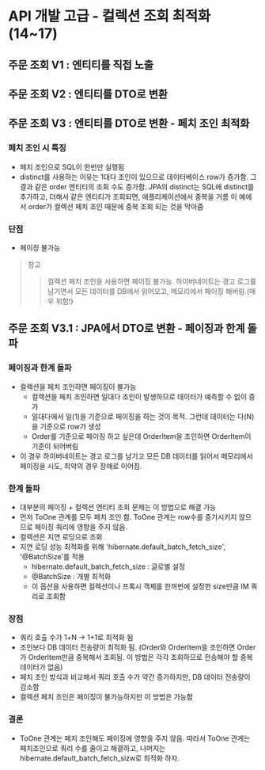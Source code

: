 # API 개발 고급 - 컬렉션 조회 최적화 (14~17)

## 주문 조회 V1 : 엔티티를 직접 노출

## 주문 조회 V2 : 엔티티를 DTO로 변환

## 주문 조회 V3 : 엔티티를 DTO로 변환 - 페치 조인 최적화
### 페치 조인 시 특징
- 페치 조인으로 SQL이 한번만 실행됨
- distinct를 사용하는 이유는 1대다 조인이 있으므로 데이터베이스 row가 증가함. 그 결과 같은 order 엔티티의 조회 수도 증가함.
JPA의 distinct는 SQL에 distinct를 추가하고, 더해서 같은 엔티티가 조회되면, 애플리케이션에서 중복을 거름
  이 예에서 order가 컬렉션 페치 조인 때문에 중복 조회 되는 것을 막아줌
### 단점
- 페이징 불가능
> 참고
> >컬렉션 페치 조인을 사용하면 페이징 불가능. 하이버네이트는 경고 로그를 남기면서 모든 데이터를 DB에서 읽어오고, 메모리에서
>페이징 해버림.(매우 위험!)

## 주문 조회 V3.1 : JPA에서 DTO로 변환 - 페이징과 한계 돌파
### 페이징과 한계 돌파
- 컬렉션을 페치 조인하면 페이징이 불가능
    - 컬렉션을 페치 조인하면 일대다 조인이 발생하므로 데이터가 예측할 수 없이 증가
    - 일대다에서 일(1)을 기준으로 페이징을 하는 것이 목적. 그런데 데이터는 다(N)을 기준으로 row가 생성
    - Order를 기준으로 페이징 하고 싶은데 OrderItem을 조인하면 OrderItem이 기준이 되어버림
- 이 경우 하이버네이트는 경고 로그를 남기고 모든 DB 데이터를 읽어서 메모리에서 페이징을 시도, 최악의 경우 장애로 이어짐.    
### 한계 돌파
- 대부분의 페이징 + 컬렉션 엔티티 조회 문제는 이 방법으로 해결 가능
- 먼저 ToOne 관계를 모두 페치 조인 함. ToOne 관계는 row수를 증가시키지 않으므로 페이징 쿼리에 영향을 주지 않음.
- 컬렉션은 지연 로딩으로 조회
- 지연 로딩 성능 최적화를 위해 'hibernate.default_batch_fetch_size', '@BatchSize'를 적용
    - hibernate.default_batch_fetch_size : 글로벌 설정
    - @BatchSize : 개별 최적화
    - 이 옵션을 사용하면 컬렉션이나 프록시 객체를 한꺼번에 설정한 size만큼 IM 쿼리로 조회함
### 장점
- 쿼리 호출 수가 1+N -> 1+1로 최적화 됨
- 조인보다 DB 데이터 전송량이 최적화 됨. (Order와 OrderItem을 조인하면 Order가 OrderItem만큼 중복해서 조회됨. 이 방법은
  각각 조회하므로 전송해야 할 중복 데이터가 없음)
- 페치 조인 방식과 비교해서 쿼리 호출 수가 약간 증가하지만, DB 데이터 전송량이 감소함
- 컬렉션 페치 조인은 페이징이 불가능하지만 이 방법은 가능함
### 결론
- ToOne 관계는 페치 조인해도 페이징에 영향을 주지 않음. 따라서 ToOne 관계는 페치조인으로 쿼리 수를 줄이고 해결하고,
나머지는 hibernate.default_batch_fetch_sizw로 최적화 하자. 


